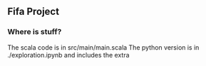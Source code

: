 ## Fifa Project

### Where is stuff?

The scala code is in src/main/main.scala
The python version is in ./exploration.ipynb and includes the extra
